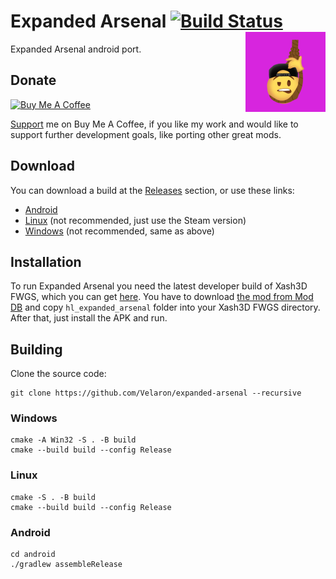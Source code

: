 # Expanded Arsenal [![Build Status](https://github.com/Velaron/expanded-arsenal/actions/workflows/build.yml/badge.svg)](https://github.com/Velaron/expanded-arsenal/actions) <img align="right" width="128" height="128" src="https://github.com/Velaron/expanded-arsenal/raw/master/android/app/src/main/ic_launcher-playstore.png" alt="expanded-arsenal" />
Expanded Arsenal android port.

## Donate
[![Buy Me A Coffee](https://www.buymeacoffee.com/assets/img/custom_images/orange_img.png)](https://www.buymeacoffee.com/velaron)

[Support](https://www.buymeacoffee.com/velaron) me on Buy Me A Coffee, if you like my work and would like to support further development goals, like porting other great mods.

## Download
You can download a build at the [Releases](https://github.com/Velaron/expanded-arsenal/releases/tag/continuous) section, or use these links:
* [Android](https://github.com/Velaron/expanded-arsenal/releases/download/continuous/expanded-arsenal.apk)
* [Linux](https://github.com/Velaron/expanded-arsenal/releases/download/continuous/expanded-arsenal_linux.tar.gz) (not recommended, just use the Steam version)
* [Windows](https://github.com/Velaron/expanded-arsenal/releases/download/continuous/expanded-arsenal_win32.zip) (not recommended, same as above)

## Installation
To run Expanded Arsenal you need the latest developer build of Xash3D FWGS, which you can get [here](https://github.com/FWGS/xash3d-fwgs/releases/tag/continuous).
You have to download [the mod from Mod DB](https://www.moddb.com/mods/half-life-expanded-arsenal) and copy `hl_expanded_arsenal` folder into your Xash3D FWGS directory.
After that, just install the APK and run.

## Building
Clone the source code:
```
git clone https://github.com/Velaron/expanded-arsenal --recursive
```
### Windows
```
cmake -A Win32 -S . -B build
cmake --build build --config Release
```
### Linux
```
cmake -S . -B build
cmake --build build --config Release
```
### Android
```
cd android
./gradlew assembleRelease
```
